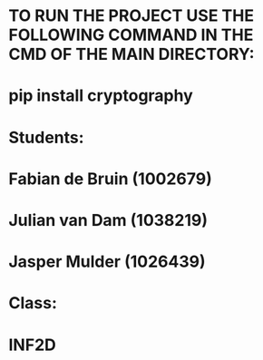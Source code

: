 # TO RUN THE PROJECT USE THE FOLLOWING COMMAND IN THE CMD OF THE MAIN DIRECTORY:
# pip install cryptography



# Students:
# Fabian de Bruin (1002679)
# Julian van Dam (1038219)
# Jasper Mulder (1026439)

# Class:
# INF2D

